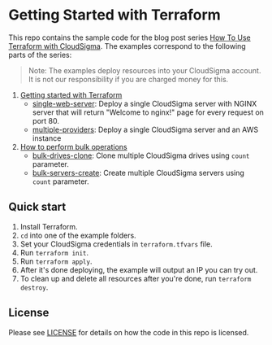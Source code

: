 # Getting Started with Terraform

This repo contains the sample code for the blog post series [How To Use Terraform with CloudSigma](https://insert-link-here).
The examples correspond to the following parts of the series:

> Note: The examples deploy resources into your CloudSigma account. It is not our responsibility if you are charged money for this.

1. [Getting started with Terraform](https://insert-link-here)
    - [single-web-server](./single-web-server): Deploy a single CloudSigma server with NGINX server that will return
      "Welcome to nginx!" page for every request on port 80.
    - [multiple-providers](./multiple-providers): Deploy a single CloudSigma server and an AWS instance
2. [How to perform bulk operations](https://insert-link-here)
    - [bulk-drives-clone](./bulk-drives-clone): Clone multiple CloudSigma drives using `count` parameter.
    - [bulk-servers-create](./bulk-servers-create): Create multiple CloudSigma servers using `count` parameter.

## Quick start

1. Install Terraform.
2. `cd` into one of the example folders.
3. Set your CloudSigma credentials in `terraform.tfvars` file.
4. Run `terraform init`.
5. Run `terraform apply`.
6. After it's done deploying, the example will output an IP you can try out.
7. To clean up and delete all resources after you're done, run `terraform destroy`.

## License

Please see [LICENSE](LICENSE) for details on how the code in this repo is licensed.

